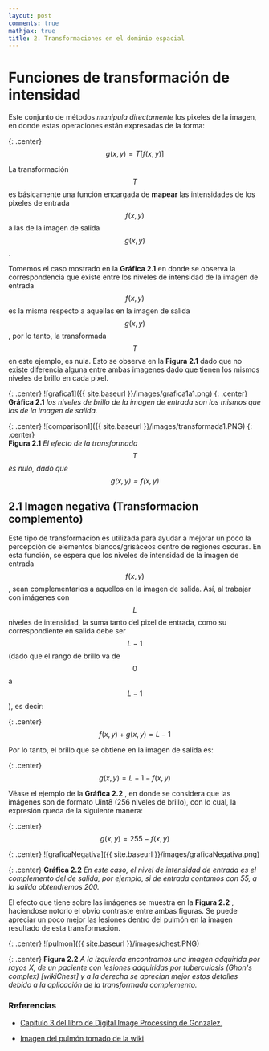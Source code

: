```yaml
---
layout: post
comments: true
mathjax: true
title: 2. Transformaciones en el dominio espacial
---
```

# Funciones de transformación de intensidad

Este conjunto de métodos _manipula directamente_ los pixeles de la imagen, en donde estas operaciones están expresadas de la forma:

{: .center}
$$ g(x, y) = T[f(x, y)] $$

La transformación $$T$$ es básicamente una función encargada de __mapear__ las intensidades de los pixeles de entrada $$f(x, y)$$ a las de la imagen de salida $$g(x, y)$$.

Tomemos el caso mostrado en la __Gráfica 2.1__ en donde se observa la correspondencia que existe entre los niveles de intensidad de la imagen de entrada $$f(x, y)$$ es la misma respecto a aquellas en la imagen de salida $$g(x, y)$$, por lo tanto, la transformada $$T$$ en este ejemplo, es nula. Esto se observa en la __Figura 2.1__ dado que no existe diferencia alguna entre ambas imagenes dado que tienen los mismos niveles de brillo en cada pixel.

{: .center}
![grafica1]({{ site.baseurl }}/images/grafica1a1.png)
{: .center}  
__Gráfica 2.1__ _los niveles de brillo de la imagen de entrada son los mismos que los de la imagen de salida._

{: .center} 
![comparison1]({{ site.baseurl }}/images/transformada1.PNG)
{: .center}  
__Figura 2.1__ _El efecto de la transformada $$T$$ es nulo, dado que $$g(x, y) = f(x, y)$$_


## 2.1 Imagen negativa (Transformacion complemento)

Este tipo de transformacion es utilizada para ayudar a mejorar un poco la percepción de elementos blancos/grisáceos dentro de regiones oscuras. En esta función, se espera que los niveles de intensidad de la imagen de entrada $$f(x, y)$$, sean complementarios a aquellos en la imagen de salida. Así, al trabajar con imágenes con $$L$$ niveles de intensidad, la suma tanto del pixel de entrada, como su correspondiente en salida debe ser $$L-1$$ (dado que el rango de brillo va de $$0$$ a $$L-1$$), es decir:

{: .center}
$$f(x, y) + g(x, y) = L-1$$

Por lo tanto, el brillo que se obtiene en la imagen de salida es:

{: .center}
$$g(x, y) = L-1 - f(x, y)$$

Véase el ejemplo de la __Gráfica 2.2__ , en donde se considera que las imágenes son de formato Uint8 (256 niveles de brillo), con lo cual, la expresión queda de la siguiente manera:

{: .center}
$$g(x, y) = 255 - f(x, y)$$

{: .center} 
![graficaNegativa]({{ site.baseurl }}/images/graficaNegativa.png)

{: .center} 
__Gráfica 2.2__ _En este caso, el nivel de intensidad de entrada es el complemento del de salida, por ejemplo, si de entrada contamos con 55, a la salida obtendremos 200._

El efecto que tiene sobre las imágenes se muestra en la __Figura 2.2__ , haciendose notorio el obvio contraste entre ambas figuras. Se puede apreciar un poco mejor las lesiones dentro del pulmón en la imagen resultado de esta transformación.

{: .center} 
![pulmon]({{ site.baseurl }}/images/chest.PNG)

{: .center} 
__Figura 2.2__ _A la izquierda encontramos una imagen adquirida por rayos X, de un paciente con lesiones adquiridas por tuberculosis (Ghon's complex) [wikiChest] y a la derecha se aprecian mejor estos detalles debido a la aplicación de la transformada complemento._







### Referencias
+ [Capítulo 3 del libro de Digital Image Processing de Gonzalez.](https://www.amazon.com/Digital-Image-Processing-Rafael-Gonzalez/dp/0133356728)

+ [Imagen del pulmón tomado de la wiki](https://commons.wikimedia.org/wiki/File:Chest_x-ray_of_Ghon%27s_complex_of_active_tuberculosis.jpg#/media/File:Chest_x-ray_of_Ghon%27s_complex_of_active_tuberculosis.jpg)






